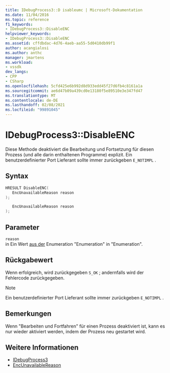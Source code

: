 ```yaml
---
title: IDebugProcess3::D isableumc | Microsoft-Dokumentation
ms.date: 11/04/2016
ms.topic: reference
f1_keywords:
- IDebugProcess3::DisableENC
helpviewer_keywords:
- IDebugProcess3::DisableENC
ms.assetid: cffdbdac-4d76-4aeb-aa55-5d0410db99f1
author: acangialosi
ms.author: anthc
manager: jmartens
ms.workload:
- vssdk
dev_langs:
- CPP
- CSharp
ms.openlocfilehash: 5cfd425e6b992d8d933edd45f27d6fb4c8161a1a
ms.sourcegitcommit: ae6d47b09a439cd0e13180f5e89510e3e347fd47
ms.translationtype: MT
ms.contentlocale: de-DE
ms.lasthandoff: 02/08/2021
ms.locfileid: "99891045"
---
```

# <a name="idebugprocess3disableenc"></a>IDebugProcess3::DisableENC
Diese Methode deaktiviert die Bearbeitung und Fortsetzung für diesen Prozess (und alle darin enthaltenen Programme) explizit. Ein benutzerdefinierter Port Lieferant sollte immer zurückgeben `E_NOTIMPL` .

## <a name="syntax"></a>Syntax

```cpp
HRESULT DisableENC(
   EncUnavailableReason reason
);
```

```csharp
   EncUnavailableReason reason
);
```

## <a name="parameters"></a>Parameter
`reason`\
in Ein Wert [aus der](../../../extensibility/debugger/reference/encunavailablereason.md) Enumeration "Enumeration" in "Enumeration".

## <a name="return-value"></a>Rückgabewert
 Wenn erfolgreich, wird zurückgegeben `S_OK` ; andernfalls wird der Fehlercode zurückgegeben.

> [!NOTE]
> Ein benutzerdefinierter Port Lieferant sollte immer zurückgeben `E_NOTIMPL` .

## <a name="remarks"></a>Bemerkungen
 Wenn "Bearbeiten und Fortfahren" für einen Prozess deaktiviert ist, kann es nur wieder aktiviert werden, indem der Prozess neu gestartet wird.

## <a name="see-also"></a>Weitere Informationen
- [IDebugProcess3](../../../extensibility/debugger/reference/idebugprocess3.md)
- [EncUnavailableReason](../../../extensibility/debugger/reference/encunavailablereason.md)
